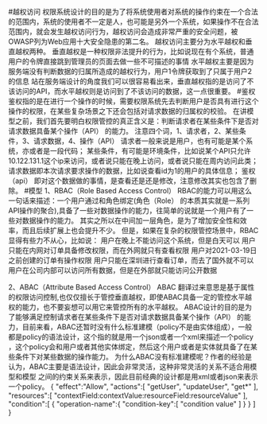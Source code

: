 
#越权访问
权限系统设计的目的是为了将系统使用者对系统的操作约束在一个合法的范围内，系统的使用者不一定是人，也可能是另外一个系统，如果操作不在合法范围内，就会发生越权访问行为，越权访问会造成非常严重的安全问题，被OWASP列为Web应用十大安全隐患的第二名。
越权访问主要分为水平越权和垂直越权两种。
垂直越权是一种权限非法提升的行为，比如说现在有个系统，普通用户的令牌直接跳到管理员的页面去做一些不可描述的事情
水平越权主要是因为服务端没有判断数据的归属所造成的越权行为，用户1令牌获取到了只属于用户2的信息
站在服务端设计的角度我们可以很容易看出来，垂直越权指的是访问了不该访问的API，而水平越权则是访问到了不该访问的数据，这一点很重要。
#鉴权
鉴权指的是在进行一个操作的时候，需要权限系统先去判断用户是否具有进行这个操作的权限，在某些复杂场景之下还会包括对请求数据的归属权的校验。
在讲模型之前，我们首先要明白权限管控的真正含义是：判断请求者在某些条件下是否对请求数据具备某个操作（API） 的能力。
注意四个词，1、请求者，2、某些条件，3、请求数据，4、操作（API）
请求者一般来说是用户，也有可能是某个系统，亦或者是一段代码；
某些条件，有可能是环境条件，比如说某个API只允许10.122.131.1这个ip来访问，或者说只能在晚上访问，或者说只能在周内访问此类；
请求数据即本次请求要求操作的数据，比如说查看id为1的用户的具体信息；
鉴权（api） 即对这个数据做的事情，是查看还是还是修改，注意修改其实也包含了删除。
#模型
1、RBAC（Role Based Access Control）
RBAC的能力可以用这么一句话来描述：一个用户通过和角色绑定(角色（Role） 的本质其实就是一系列API操作的聚合),具备了一些对数据操作的能力，往简单的说就是一个用户有了一些对数据操作的能力。
其实之所以在中间加一层角色，是为了增加安全性和效率，而且后续扩展上也会提升不少。
但是，如果在复杂的权限管控场景中，RBAC显得有些力不从心，比如说：
用户在晚上不能访问这个系统，但是白天可以
用户只能在内网对订单具备修改权限，而在外网就只有查看权限
用户对2021-03-19日之前创建的订单有操作权限
用户只能在深圳进行查看订单，而去了国外就不可以
用户在公司内部可以访问所有数据，但是在外部就只能访问公开数据

2、ABAC（Attribute Based Access Control）
ABAC 翻译过来意思是基于属性的权限访问控制,也仅仅擅长于管控垂直越权，即使ABAC具备一定的管控水平越权的能力，也不要妄想可以用它来管控所有的水平越权。
ABAC设计的目的是为了能够满足控制请求者在某些条件下是否对请求数据具备某个操作（API） 的能力，目前来看，ABAC还暂时没有什么标准建模（policy不是由实体组成），一般都是policy的语法设计，这个指的就是用一个json或者一个xml来描述一个policy ，这个policy会和用户或者其他实体绑定，然后这个用户或者是实体就具备了在某些条件下对某些数据的操作能力。
为什么ABAC没有标准建模呢？作者的经验是认为，ABAC主要是语法设计，因此会非常灵活，这种非常灵活的关系不适合用模型和模型
之间的约束关系来表示，因此目前经典的设计都是用xml或者json来表示一个policy。
{
    "effect":"Allow",
    "actions":[
        "getUser",
        "updateUser",
        "get*"
    ],
    "resources":[
        "contextField:contextValue:resourceField:resourceValue"
    ],
    "condition":[
        {
            "operation-name":{
                "condition-key":[
                    "condition value"
                ]
            }
        }
    ]
}




